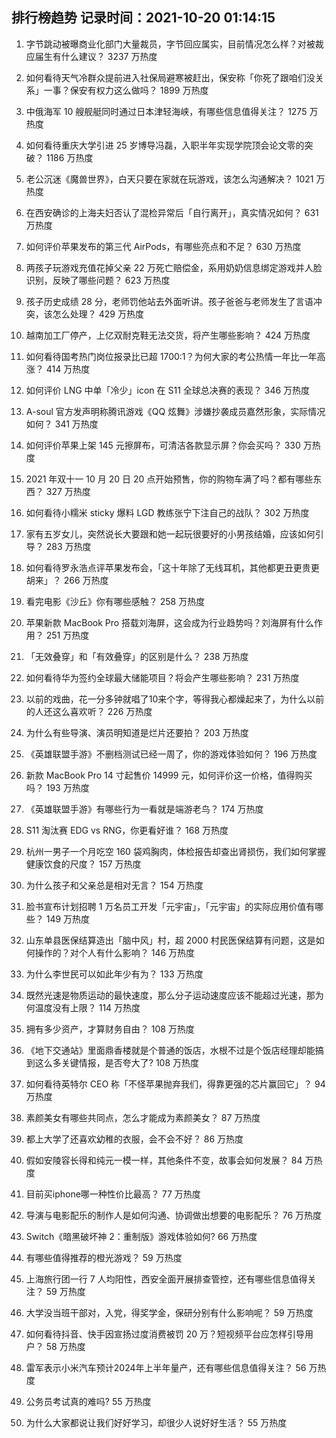 
## 排行榜趋势 记录时间：2021-10-20 01:14:15
  
  1. 字节跳动被曝商业化部门大量裁员，字节回应属实，目前情况怎么样？对被裁应届生有什么建议？ 3237 万热度
    
  2. 如何看待天气冷群众提前进入社保局避寒被赶出，保安称「你死了跟咱们没关系」一事？保安有权力这么做吗？ 1899 万热度
    
  3. 中俄海军 10 艘舰艇同时通过日本津轻海峡，有哪些信息值得关注？ 1275 万热度
    
  4. 如何看待重庆大学引进 25 岁博导冯磊，入职半年实现学院顶会论文零的突破？ 1186 万热度
    
  5. 老公沉迷《魔兽世界》，白天只要在家就在玩游戏，该怎么沟通解决？ 1021 万热度
    
  6. 在西安确诊的上海夫妇否认了混检异常后「自行离开」，真实情况如何？ 631 万热度
    
  7. 如何评价苹果发布的第三代 AirPods，有哪些亮点和不足？ 630 万热度
    
  8. 两孩子玩游戏充值花掉父亲 22 万死亡赔偿金，系用奶奶信息绑定游戏并人脸识别，反映了哪些问题？ 623 万热度
    
  9. 孩子历史成绩 28 分，老师罚他站去外面听讲。孩子爸爸与老师发生了言语冲突，该怎么处理？ 429 万热度
    
  10. 越南加工厂停产，上亿双耐克鞋无法交货，将产生哪些影响？ 424 万热度
    
  11. 如何看待国考热门岗位报录比已超 1700:1？为何大家的考公热情一年比一年高涨？ 414 万热度
    
  12. 如何评价 LNG 中单「冷少」icon 在 S11 全球总决赛的表现？ 346 万热度
    
  13. A-soul 官方发声明称腾讯游戏《QQ 炫舞》涉嫌抄袭成员嘉然形象，实际情况如何？ 341 万热度
    
  14. 如何评价苹果上架 145 元擦屏布，可清洁各款显示屏？你会买吗？ 330 万热度
    
  15. 2021 年双十一 10 月 20 日 20 点开始预售，你的购物车满了吗？都有哪些东西？ 327 万热度
    
  16. 如何看待小糯米 sticky 爆料 LGD 教练张宁下注自己的战队？ 302 万热度
    
  17. 家有五岁女儿，突然说长大要跟和她一起玩很要好的小男孩结婚，应该如何引导？ 283 万热度
    
  18. 如何看待罗永浩点评苹果发布会，「这十年除了无线耳机，其他都更丑更贵更胡来」？ 266 万热度
    
  19. 看完电影《沙丘》你有哪些感触？ 258 万热度
    
  20. 苹果新款 MacBook Pro 搭载刘海屏，这会成为行业趋势吗？刘海屏有什么作用？ 251 万热度
    
  21. 「无效叠穿」和「有效叠穿」的区别是什么？ 238 万热度
    
  22. 如何看待华为签约全球最大储能项目？将会产生哪些影响？ 231 万热度
    
  23. 以前的戏曲，花一分多钟就唱了10来个字，等得我心都燥起来了，为什么以前的人还这么喜欢听？ 226 万热度
    
  24. 为什么有些导演、演员明知道是烂片还要拍？ 203 万热度
    
  25. 《英雄联盟手游》不删档测试已经一周了，你的游戏体验如何？ 196 万热度
    
  26. 新款 MacBook Pro 14 寸起售价 14999 元，如何评价这一价格，值得购买吗？ 193 万热度
    
  27. 《英雄联盟手游》有哪些行为一看就是端游老鸟？ 174 万热度
    
  28. S11 淘汰赛 EDG vs RNG，你更看好谁？ 168 万热度
    
  29. 杭州一男子一个月吃空 160 袋鸡胸肉，体检报告却查出肾损伤，我们如何掌握健康饮食的尺度？ 157 万热度
    
  30. 为什么孩子和父亲总是相对无言？ 154 万热度
    
  31. 脸书宣布计划招聘 1 万名员工开发「元宇宙」，「元宇宙」的实际应用价值有哪些？ 149 万热度
    
  32. 山东单县医保结算造出「脑中风」村，超 2000 村民医保结算有问题，这是如何操作的？对个人有什么影响？ 146 万热度
    
  33. 为什么李世民可以如此年少有为？ 133 万热度
    
  34. 既然光速是物质运动的最快速度，那么分子运动速度应该不能超过光速，那为何温度没有上限？ 114 万热度
    
  35. 拥有多少资产，才算财务自由？ 108 万热度
    
  36. 《地下交通站》里面鼎香楼就是个普通的饭店，水根不过是个饭店经理却能搞到这么多关键情报，是否夸大了? 108 万热度
    
  37. 如何看待英特尔 CEO 称「不怪苹果抛弃我们，得靠更强的芯片赢回它」？ 94 万热度
    
  38. 素颜美女有哪些共同点，怎么才能成为素颜美女？ 87 万热度
    
  39. 都上大学了还喜欢幼稚的衣服，会不会不好？ 86 万热度
    
  40. 假如安陵容长得和纯元一模一样，其他条件不变，故事会如何发展？ 84 万热度
    
  41. 目前买iphone哪一种性价比最高？ 77 万热度
    
  42. 导演与电影配乐的制作人是如何沟通、协调做出想要的电影配乐？ 76 万热度
    
  43. Switch《暗黑破坏神 2：重制版》游戏体验如何? 66 万热度
    
  44. 有哪些值得推荐的橙光游戏？ 59 万热度
    
  45. 上海旅行团一行 7 人均阳性，西安全面开展排查管控，还有哪些信息值得关注？ 59 万热度
    
  46. 大学没当班干部对，入党，得奖学金，保研分别有什么影响呢？ 59 万热度
    
  47. 如何看待抖音、快手因宣扬过度消费被罚 20 万？短视频平台应怎样引导用户？ 58 万热度
    
  48. 雷军表示小米汽车预计2024年上半年量产，还有哪些信息值得关注？ 56 万热度
    
  49. 公务员考试真的难吗? 55 万热度
    
  50. 为什么大家都说让我们好好学习，却很少人说好好生活？ 55 万热度
    